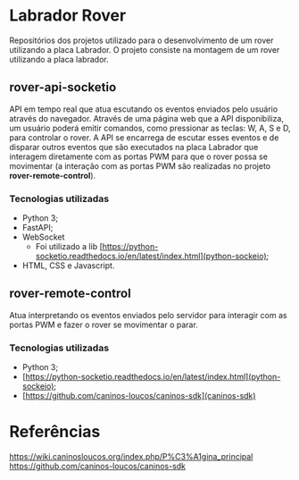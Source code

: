 # Labrador Rover
Repositórios dos projetos utilizado para o desenvolvimento de um rover utilizando a placa Labrador. O projeto consiste na montagem de um rover utilizando a placa labrador.

## rover-api-socketio
API em tempo real que atua escutando os eventos enviados pelo usuário através do navegador. Através de uma página web que a API disponibiliza, um usuário poderá emitir comandos,
como pressionar as teclas: W, A, S e D, para controlar o rover. A API se encarrega de escutar esses eventos e de disparar outros eventos que são executados na placa Labrador que interagem diretamente
com as portas PWM para que o rover possa se movimentar (a interação com as portas PWM são realizadas no projeto **rover-remote-control**).

### Tecnologias utilizadas
- Python 3;
- FastAPI;
- WebSocket
  - Foi utilizado a lib [https://python-socketio.readthedocs.io/en/latest/index.html](python-sockeio);
- HTML, CSS e Javascript.
    
## rover-remote-control
Atua interpretando os eventos enviados pelo servidor para interagir com as portas PWM e fazer o rover se movimentar o parar.

### Tecnologias utilizadas
- Python 3;
- [https://python-socketio.readthedocs.io/en/latest/index.html](python-sockeio);
- [https://github.com/caninos-loucos/caninos-sdk](caninos-sdk)

# Referências
https://wiki.caninosloucos.org/index.php/P%C3%A1gina_principal
https://github.com/caninos-loucos/caninos-sdk
